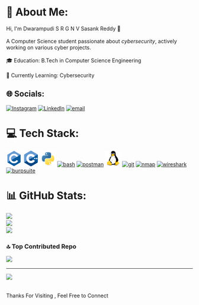 # 💫 About Me:
 Hi, I'm Dwarampudi S R G N V Sasank Reddy 👋<br><br>A Computer Science student passionate about *cybersecurity*, actively working on various cyber projects.<br><br>🎓 Education: B.Tech in Computer Science Engineering<br><br>🚀 Currently Learning: Cybersecurity<br>


## 🌐 Socials:
[![Instagram](https://img.shields.io/badge/Instagram-%23E4405F.svg?logo=Instagram&logoColor=white)](https://instagram.com/sasankreddy19) [![LinkedIn](https://img.shields.io/badge/LinkedIn-%230077B5.svg?logo=linkedin&logoColor=white)](https://linkedin.com/in/https://www.linkedin.com/in/sasank-reddy-dwarampudi-4a9800258/) [![email](https://img.shields.io/badge/Email-D14836?logo=gmail&logoColor=white)](mailto:sasankreddydwarampudi3@gmail.com) 

# 💻 Tech Stack:
<p>
  <a target="_blank" href="https://raw.githubusercontent.com/devicons/devicon/master/icons/c/c-original.svg" style="display: inline-block;">
    <img src="https://raw.githubusercontent.com/devicons/devicon/master/icons/c/c-original.svg" alt="c" width="42" height="42" />
  </a>
  <a target="_blank" href="https://raw.githubusercontent.com/devicons/devicon/master/icons/cplusplus/cplusplus-original.svg" style="display: inline-block;">
    <img src="https://raw.githubusercontent.com/devicons/devicon/master/icons/cplusplus/cplusplus-original.svg" alt="cplusplus" width="42" height="42" />
  </a>
  <a target="_blank" href="https://raw.githubusercontent.com/devicons/devicon/master/icons/python/python-original.svg" style="display: inline-block;">
    <img src="https://raw.githubusercontent.com/devicons/devicon/master/icons/python/python-original.svg" alt="python" width="42" height="42" />
  </a>
  <a target="_blank" href="https://www.vectorlogo.zone/logos/gnu_bash/gnu_bash-icon.svg" style="display: inline-block;">
    <img src="https://www.vectorlogo.zone/logos/gnu_bash/gnu_bash-icon.svg" alt="bash" width="42" height="42" />
  </a>
  <a target="_blank" href="https://www.vectorlogo.zone/logos/getpostman/getpostman-icon.svg" style="display: inline-block;">
    <img src="https://www.vectorlogo.zone/logos/getpostman/getpostman-icon.svg" alt="postman" width="42" height="42" />
  </a>
  <a target="_blank" href="https://raw.githubusercontent.com/devicons/devicon/master/icons/linux/linux-original.svg" style="display: inline-block;">
    <img src="https://raw.githubusercontent.com/devicons/devicon/master/icons/linux/linux-original.svg" alt="linux" width="42" height="42" />
  </a>
  <a target="_blank" href="https://www.vectorlogo.zone/logos/git-scm/git-scm-icon.svg" style="display: inline-block;">
    <img src="https://www.vectorlogo.zone/logos/git-scm/git-scm-icon.svg" alt="git" width="42" height="42" />
  </a>
  <a target="_blank" href="https://nmap.org" style="display: inline-block;">
    <img src="https://encrypted-tbn0.gstatic.com/images?q=tbn:ANd9GcTLoHn47twgBr93jtSyFJYyCQ1_vcIY-spHoA&s" alt="nmap" width="42" height="42" />
  </a>
  <a target="_blank" href="https://www.wireshark.org" style="display: inline-block;">
    <img src="https://cdn.neowin.com/news/images/uploaded/2014/09/wireshark_story.jpg" alt="wireshark" width="42" height="42" />
  </a>
  <a target="_blank" href="https://portswigger.net/burp" style="display: inline-block;">
    <img src="https://encrypted-tbn0.gstatic.com/images?q=tbn:ANd9GcRIXaO9ANXtF8I2BWZA70c4H63QOhsbtihSiQ&s" alt="burpsuite" width="42" height="42" />
  </a>
</p>


# 📊 GitHub Stats:
![](https://github-readme-stats.vercel.app/api?username=sasankreddy19&theme=onedark&hide_border=false&include_all_commits=true&count_private=true)<br/>
![](https://nirzak-streak-stats.vercel.app/?user=sasankreddy19&theme=onedark&hide_border=false)<br/>
![](https://github-readme-stats.vercel.app/api/top-langs/?username=sasankreddy19&theme=onedark&hide_border=false&include_all_commits=true&count_private=true&layout=compact)


### 🔝 Top Contributed Repo
![](https://github-contributor-stats.vercel.app/api?username=sasankreddy19&limit=5&theme=dark&combine_all_yearly_contributions=true)

---
[![](https://visitcount.itsvg.in/api?id=sasankreddy19&icon=4&color=8)](https://visitcount.itsvg.in)

<br>Thanks For Visiting , Feel Free to Connect<br>
